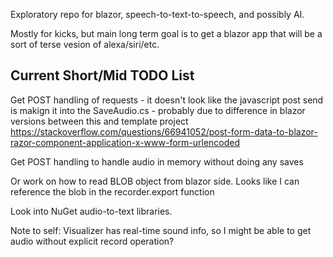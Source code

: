 Exploratory repo for blazor, speech-to-text-to-speech, and possibly AI.

Mostly for kicks, but main long term goal is to get a blazor app that will be a sort of terse vesion of alexa/siri/etc.


Current Short/Mid TODO List
---------------------------

Get POST handling of requests - it doesn't look like the javascript post send is makign it into the SaveAudio.cs - probably due to difference in blazor versions between this and template project
https://stackoverflow.com/questions/66941052/post-form-data-to-blazor-razor-component-application-x-www-form-urlencoded

Get POST handling to handle audio in memory without doing any saves

Or work on how to read BLOB object from blazor side.  Looks like I can reference the blob in the recorder.export function



Look into NuGet audio-to-text libraries.

Note to self: Visualizer has real-time sound info, so I might be able to get audio without explicit record operation?


